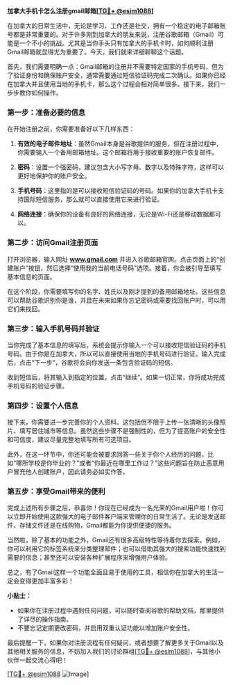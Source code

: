 **加拿大手机卡怎么注册gmail邮箱[[TG💪+ @esim1088](https://t.me/s/esim1088)]**

在加拿大的日常生活中，无论是学习、工作还是社交，拥有一个稳定的电子邮箱账号都是非常重要的。对于许多刚到加拿大的朋友来说，注册谷歌邮箱（Gmail）可能是一个不小的挑战。尤其是当你手头只有加拿大的手机卡时，如何顺利注册Gmail邮箱就显得尤为重要了。今天，我们就来详细聊聊这个话题。

首先，我们需要明确一点：Gmail邮箱的注册并不需要特定国家的手机号码，但为了验证身份和确保账户安全，通常需要通过短信验证码完成二次确认。如果你已经在加拿大并且使用当地的手机卡，那么这个过程会相对简单很多。接下来，我们一步步教你如何操作。

### 第一步：准备必要的信息

在开始注册之前，你需要准备好以下几样东西：

1. **有效的电子邮件地址**：虽然Gmail本身是谷歌提供的服务，但在注册过程中，你需要输入一个备用邮箱地址。这个邮箱将用于接收重要的账户恢复邮件。
   
2. **密码**：设置一个强密码，建议包含大小写字母、数字以及特殊字符，这样可以更好地保护你的账户安全。

3. **手机号码**：这里指的是可以接收短信验证码的号码。如果你的加拿大手机卡支持国际短信服务，那么就可以直接使用它来进行验证。

4. **网络连接**：确保你的设备有良好的网络连接，无论是Wi-Fi还是移动数据都可以。

### 第二步：访问Gmail注册页面

打开浏览器，输入网址 **www.gmail.com** 并进入谷歌邮箱官网。点击页面上的“创建账户”按钮，然后选择“使用我的当前电话号码”选项。接着，你会被引导至填写基本信息的页面。

在这个阶段，你需要填写你的名字、姓氏以及刚才提到的备用邮箱地址。这些信息可以帮助谷歌识别你是谁，并且在未来如果你忘记密码或需要找回账户时，可以用它们来找回。

### 第三步：输入手机号码并验证

当你完成了基本信息的填写后，系统会提示你输入一个可以接收短信验证码的手机号码。由于你是在加拿大，所以可以直接使用当地的手机号码进行验证。输入完成后，点击“下一步”，谷歌将会向你发送一条包含验证码的短信。

收到短信后，将其输入到指定的位置，点击“继续”。如果一切正常，你将成功完成手机号码的验证步骤。

### 第四步：设置个人信息

接下来，你需要进一步完善你的个人资料。这包括但不限于上传一张清晰的头像照片、填写居住城市等信息。虽然这些步骤不是强制性的，但为了提高账户的安全性和可信度，建议尽量完整地填写所有可选项目。

此外，在这一环节中，你还可能会被要求回答一些关于你个人经历的问题，比如“哪所学校是你毕业的？”或者“你最近在哪里工作过？”这些问题旨在防止恶意用户冒充他人创建账户，因此请务必如实作答。

### 第五步：享受Gmail带来的便利

完成上述所有步骤之后，恭喜你！你现在已经成为一名光荣的Gmail用户啦！你可以立即开始使用这款强大的电子邮件客户端来管理你的日常生活了。无论是发送邮件、存储文件还是在线购物，Gmail都能为你提供便捷的服务。

当然啦，除了基本的功能之外，Gmail还有很多高级特性等待着你去探索。例如，你可以利用它的标签系统来分类整理邮件；也可以借助其强大的搜索功能快速找到需要的信息；甚至还可以安装各种扩展程序来增强用户体验。

总之，有了Gmail这样一个功能全面且易于使用的工具，相信你在加拿大的生活一定会变得更加丰富多彩！

**小贴士：**
- 如果你在注册过程中遇到任何问题，可以随时查阅谷歌的帮助文档，那里提供了详尽的操作指南。
- 不要忘记定期更改密码，并启用双重认证功能以增加账户安全性。

最后提醒一下，如果你对注册流程有任何疑问，或者想要了解更多关于Gmail以及其他相关服务的信息，不妨加入我们的讨论群组[[TG💪+ @esim1088](https://t.me/s/esim1088)]，与其他小伙伴一起交流心得吧！

[[TG💪+ @esim1088](https://t.me/s/esim1088) ![Image](https://i.postimg.cc/4NQfJmqS/Snipaste-2025-05-13-00-14-12.png)]